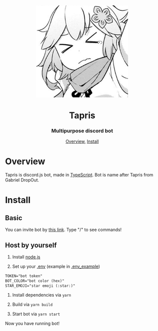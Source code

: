 <p align="center">
 <img width=300px src="assets/avatar.png" alt="Bot logo">
 <h1 align="center">Tapris</h1>
 <h3 align="center">Multipurpose discord bot</h3>
</p>

<p align="center">
 <a href="#overview">Overview</a>,
 <a href="#install">Install</a>
</p>

# Overview

Tapris is discord.js bot, made in [TypeScript](https://www.typescriptlang.org/).
Bot is name after Tapris from Gabriel DropOut.

# Install

## Basic

You can invite bot by [this link](https://discord.com/api/oauth2/authorize?client_id=869088074758520832&scope=bot+applications.commands&permissions=294208515334).
Type "/" to see commands!

## Host by yourself

1. Install [node.js](https://nodejs.org/)

1. Set up your [.env](.env_example) (example in [.env_example](.env_example))

```env
TOKEN="bot token"
BOT_COLOR="bot color (hex)"
STAR_EMOJI="star emoji (:star:)"
```

1. Install dependencies via `yarn`

1. Build via `yarn build`

1. Start bot via `yarn start`

Now you have running bot!
